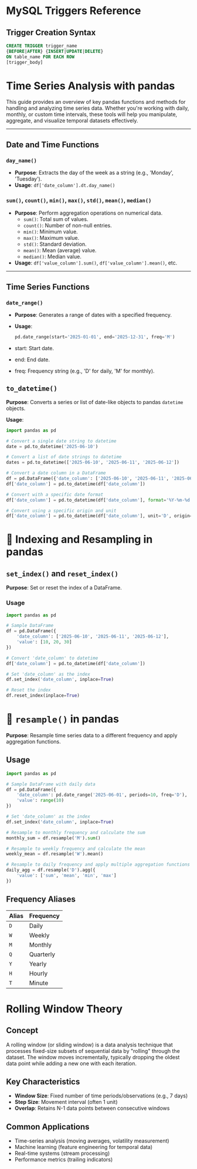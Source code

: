 # MySQL Triggers Reference

## Trigger Creation Syntax
```sql
CREATE TRIGGER trigger_name
{BEFORE|AFTER} {INSERT|UPDATE|DELETE}
ON table_name FOR EACH ROW
[trigger_body]
```

# Time Series Analysis with pandas

This guide provides an overview of key pandas functions and methods for handling and analyzing time series data. Whether you're working with daily, monthly, or custom time intervals, these tools will help you manipulate, aggregate, and visualize temporal datasets effectively.

---

## Date and Time Functions

### `day_name()`
- **Purpose**: Extracts the day of the week as a string (e.g., 'Monday', 'Tuesday').
- **Usage**: `df['date_column'].dt.day_name()`

### `sum()`, `count()`, `min()`, `max()`, `std()`, `mean()`, `median()`
- **Purpose**: Perform aggregation operations on numerical data.
  - `sum()`: Total sum of values.
  - `count()`: Number of non-null entries.
  - `min()`: Minimum value.
  - `max()`: Maximum value.
  - `std()`: Standard deviation.
  - `mean()`: Mean (average) value.
  - `median()`: Median value.
- **Usage**: `df['value_column'].sum()`, `df['value_column'].mean()`, etc.

---

##  Time Series Functions

### `date_range()`
- **Purpose**: Generates a range of dates with a specified frequency.
- **Usage**:
  ```python
  pd.date_range(start='2025-01-01', end='2025-12-31', freq='M')
- start: Start date.

- end: End date.

- freq: Frequency string (e.g., 'D' for daily, 'M' for monthly).

##  `to_datetime()`

**Purpose**: Converts a series or list of date-like objects to pandas `datetime` objects.

**Usage**:

```python
import pandas as pd

# Convert a single date string to datetime
date = pd.to_datetime('2025-06-10')

# Convert a list of date strings to datetime
dates = pd.to_datetime(['2025-06-10', '2025-06-11', '2025-06-12'])

# Convert a date column in a DataFrame
df = pd.DataFrame({'date_column': ['2025-06-10', '2025-06-11', '2025-06-12']})
df['date_column'] = pd.to_datetime(df['date_column'])

# Convert with a specific date format
df['date_column'] = pd.to_datetime(df['date_column'], format='%Y-%m-%d')

# Convert using a specific origin and unit
df['date_column'] = pd.to_datetime(df['date_column'], unit='D', origin='unix')
```
# 🔄 Indexing and Resampling in pandas

## `set_index()` and `reset_index()`

**Purpose**: Set or reset the index of a DataFrame.

### Usage

```python
import pandas as pd

# Sample DataFrame
df = pd.DataFrame({
    'date_column': ['2025-06-10', '2025-06-11', '2025-06-12'],
    'value': [10, 20, 30]
})

# Convert 'date_column' to datetime
df['date_column'] = pd.to_datetime(df['date_column'])

# Set 'date_column' as the index
df.set_index('date_column', inplace=True)

# Reset the index
df.reset_index(inplace=True)
```
# 📅 `resample()` in pandas

**Purpose**: Resample time series data to a different frequency and apply aggregation functions.

## Usage

```python
import pandas as pd

# Sample DataFrame with daily data
df = pd.DataFrame({
    'date_column': pd.date_range('2025-06-01', periods=10, freq='D'),
    'value': range(10)
})

# Set 'date_column' as the index
df.set_index('date_column', inplace=True)

# Resample to monthly frequency and calculate the sum
monthly_sum = df.resample('M').sum()

# Resample to weekly frequency and calculate the mean
weekly_mean = df.resample('W').mean()

# Resample to daily frequency and apply multiple aggregation functions
daily_agg = df.resample('D').agg({
    'value': ['sum', 'mean', 'min', 'max']
})
```

## Frequency Aliases

| Alias | Frequency  |
|-------|------------|
| `D`   | Daily      |
| `W`   | Weekly     |
| `M`   | Monthly    |
| `Q`   | Quarterly  |
| `Y`   | Yearly     |
| `H`   | Hourly     |
| `T`   | Minute     |

# Rolling Window Theory

## Concept
A rolling window (or sliding window) is a data analysis technique that processes fixed-size subsets of sequential data by "rolling" through the dataset. The window moves incrementally, typically dropping the oldest data point while adding a new one with each iteration.

## Key Characteristics
- **Window Size**: Fixed number of time periods/observations (e.g., 7 days)
- **Step Size**: Movement interval (often 1 unit)
- **Overlap**: Retains N-1 data points between consecutive windows

## Common Applications
- Time-series analysis (moving averages, volatility measurement)
- Machine learning (feature engineering for temporal data)
- Real-time systems (stream processing)
- Performance metrics (trailing indicators)
